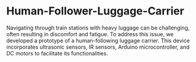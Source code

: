 # Human-Follower-Luggage-Carrier
Navigating through train stations with heavy luggage can be challenging, often resulting in discomfort and fatigue. To address this issue, we developed a prototype of a human-following luggage carrier. This device incorporates ultrasonic sensors, IR sensors, Arduino microcontroller, and DC motors to facilitate its functionalities.
